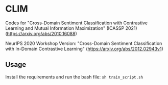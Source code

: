 # CLIM
Codes for "Cross-Domain Sentiment Classification with Contrastive Learning and Mutual Information Maximization" (ICASSP 2021) (https://arxiv.org/abs/2010.16088)

NeurIPS 2020 Workshop Version: "Cross-Domain Sentiment Classification with In-Domain Contrastive Learning" (https://arxiv.org/abs/2012.02943v1)

## Usage
Install the requirements and run the bash file:
``
sh train_script.sh
``
